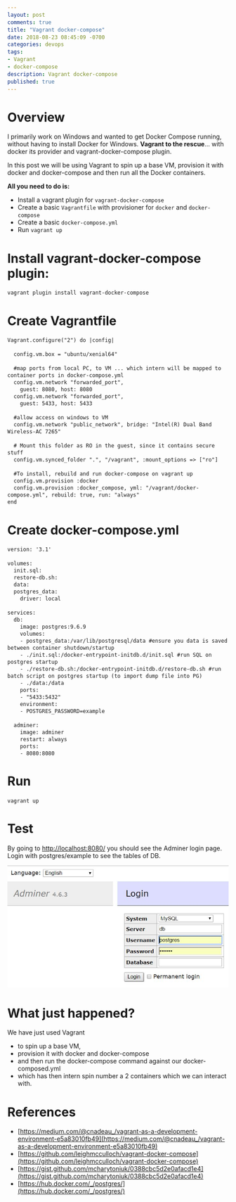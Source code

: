 ```yaml
---
layout: post
comments: true
title: "Vagrant docker-compose"
date: 2018-08-23 08:45:09 -0700
categories: devops
tags: 
- Vagrant
- docker-compose
description: Vagrant docker-compose
published: true
---
```


# Overview

I primarily work on Windows and wanted to get Docker Compose running, without having to install Docker for Windows. **Vagrant to the rescue**... with docker its provider and vagrant-docker-compose plugin. 

In this post we will be using Vagrant to spin up a base VM, provision it with docker and docker-compose and then run all the Docker containers. 

**All you need to do is:**

- Install a vagrant plugin for `vagrant-docker-compose`
- Create a basic `Vagrantfile` with provisioner for `docker` and `docker-compose`
- Create a basic `docker-compose.yml` 
- Run `vagrant up` 

# Install vagrant-docker-compose plugin: 

```
vagrant plugin install vagrant-docker-compose
```

# Create Vagrantfile

```
Vagrant.configure("2") do |config|
  
  config.vm.box = "ubuntu/xenial64"
  
  #map ports from local PC, to VM ... which intern will be mapped to container ports in docker-compose.yml
  config.vm.network "forwarded_port", 
	guest: 8080, host: 8080
  config.vm.network "forwarded_port", 
	guest: 5433, host: 5433
	
  #allow access on windows to VM	
  config.vm.network "public_network", bridge: "Intel(R) Dual Band Wireless-AC 7265"
  
  # Mount this folder as RO in the guest, since it contains secure stuff
  config.vm.synced_folder ".", "/vagrant", :mount_options => ["ro"]

  #To install, rebuild and run docker-compose on vagrant up
  config.vm.provision :docker 
  config.vm.provision :docker_compose, yml: "/vagrant/docker-compose.yml", rebuild: true, run: "always"
end
```


# Create docker-compose.yml

```
version: '3.1'

volumes:
  init.sql: 
  restore-db.sh:    
  data:
  postgres_data:
    driver: local

services:
  db:
    image: postgres:9.6.9
    volumes:
    - postgres_data:/var/lib/postgresql/data #ensure you data is saved between container shutdown/startup
    - ./init.sql:/docker-entrypoint-initdb.d/init.sql #run SQL on postgres startup
    - ./restore-db.sh:/docker-entrypoint-initdb.d/restore-db.sh #run batch script on postgres startup (to import dump file into PG)
    - ./data:/data
    ports:
    - "5433:5432"
    environment:
    - POSTGRES_PASSWORD=example
    
  adminer:
    image: adminer
    restart: always
    ports:
    - 8080:8080
```

# Run 

```
vagrant up
```

# Test

By going to [http://localhost:8080/](http://localhost:8080/) you should see the Adminer login page. Login with postgres/example to see the tables of DB. 

![Adminer](/assets/images/devops/Adminer.JPG)

# What just happened? 

We have just used Vagrant 
- to spin up a base VM, 
- provision it with docker and docker-compose 
- and then run the docker-compose command against our docker-composed.yml 
- which has then intern spin number a 2 containers which we can interact with. 

# References

- [https://medium.com/@cnadeau_/vagrant-as-a-development-environment-e5a83010fb49](https://medium.com/@cnadeau_/vagrant-as-a-development-environment-e5a83010fb49)
- [https://github.com/leighmcculloch/vagrant-docker-compose](https://github.com/leighmcculloch/vagrant-docker-compose)
- [https://gist.github.com/mcharytoniuk/0388cbc5d2e0afacd1e4](https://gist.github.com/mcharytoniuk/0388cbc5d2e0afacd1e4)
- [https://hub.docker.com/_/postgres/](https://hub.docker.com/_/postgres/)

